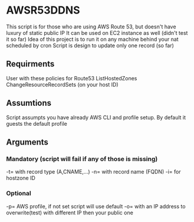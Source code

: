 # AWSR53DDNS
This script is for those who are using AWS Route 53, but doesn't have luxury of static public IP
It can be used on EC2 instance as well (didn't test it so far)
Idea of this project is to run it on any machine behind your nat scheduled by cron
Script is design to update only one record (so far)

## Requirments 
User with these policies for Route53
ListHostedZones
ChangeResourceRecordSets (on your host ID)

## Assumtions
Script assumpts you have already AWS CLI and profile setup. By default it guests the default profile

## Arguments
### Mandatory (script will fail if any of those is missing)
-t= with record type (A,CNAME,...)
-n= with record name (FQDN)
-i= for hostzone ID
### Optional
-p= AWS profile, if not set script will use default
-o= with an IP address to overwrite(test) with different IP then your public one
